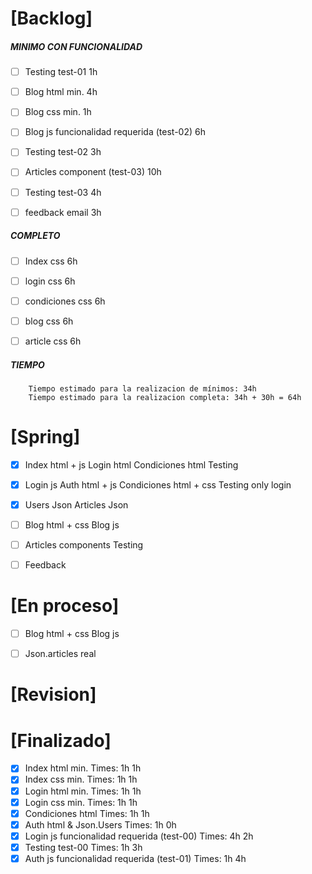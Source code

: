 # [Backlog]


##### MINIMO CON FUNCIONALIDAD


- [ ] Testing test-01 1h
- [ ] Blog html min. 4h
- [ ] Blog css min. 1h
- [ ] Blog js funcionalidad requerida (test-02) 6h 
- [ ] Testing test-02 3h
- [ ] Articles component (test-03) 10h 
- [ ] Testing test-03 4h
- [ ] feedback email 3h



##### COMPLETO

- [ ] Index css 6h
- [ ] login css 6h
- [ ] condiciones css 6h
- [ ] blog css 6h
- [ ] article css 6h



##### TIEMPO

        Tiempo estimado para la realizacion de mínimos: 34h
        Tiempo estimado para la realizacion completa: 34h + 30h = 64h



# [Spring]

- [x]   Index html + js
        Login html 
        Condiciones html
        Testing 

- [x]   Login js
        Auth html + js 
        Condiciones html + css
        Testing only login

- [x]   Users Json
        Articles Json

- [ ]   Blog html + css
        Blog js

- [ ]   Articles components
        Testing 

- [ ]   Feedback



# [En proceso]

- [ ]   Blog html + css
        Blog js

- [ ] Json.articles real



# [Revision]



# [Finalizado]

- [x] Index html  min.                                     Times: 1h 1h
- [x] Index css min.                                       Times: 1h 1h
- [x] Login html min.                                      Times: 1h 1h
- [x] Login css min.                                       Times: 1h 1h
- [x] Condiciones html                                     Times: 1h 1h
- [x] Auth html & Json.Users                               Times: 1h 0h
- [x] Login js funcionalidad requerida (test-00)           Times: 4h 2h
- [x] Testing test-00                                      Times: 1h 3h
- [x] Auth js funcionalidad requerida (test-01)            Times: 1h 4h